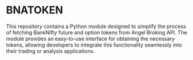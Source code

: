 # BNATOKEN
This repository contains a Python module designed to simplify the process of fetching BankNifty future and option tokens from Angel Broking API. The module provides an easy-to-use interface for obtaining the necessary tokens, allowing developers to integrate this functionality seamlessly into their trading or analysis applications.
